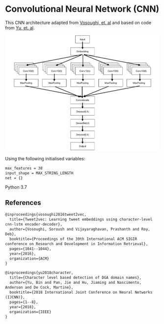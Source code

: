 # Convolutional Neural Network (CNN) 

This CNN architecture adapted from [Vosoughi, et. al](https://lsm.media.mit.edu/papers/tweet2vec_vvr.pdf) and based on code from [Yu, et. al](http://faculty.washington.edu/mdecock/papers/byu2018a.pdf).

![CNN Model Arch Diagram](CNN_Arch.png)

Using the following initialised variables:

```
max_features = 38
input_shape = MAX_STRING_LENGTH
net = {}
```

Python 3.7

## References
```
@inproceedings{vosoughi2016tweet2vec,
  title={Tweet2vec: Learning tweet embeddings using character-level cnn-lstm encoder-decoder},
  author={Vosoughi, Soroush and Vijayaraghavan, Prashanth and Roy, Deb},
  booktitle={Proceedings of the 39th International ACM SIGIR conference on Research and Development in Information Retrieval},
  pages={1041--1044},
  year={2016},
  organization={ACM}
}
```

```
@inproceedings{yu2018character,
  title={Character level based detection of DGA domain names},
  author={Yu, Bin and Pan, Jie and Hu, Jiaming and Nascimento, Anderson and De Cock, Martine},
  booktitle={2018 International Joint Conference on Neural Networks (IJCNN)},
  pages={1--8},
  year={2018},
  organization={IEEE}
}
```
